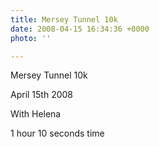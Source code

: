 ```yaml
---
title: Mersey Tunnel 10k
date: 2008-04-15 16:34:36 +0000
photo: ''

---
```

Mersey Tunnel 10k

April 15th 2008

With Helena

1 hour 10 seconds time